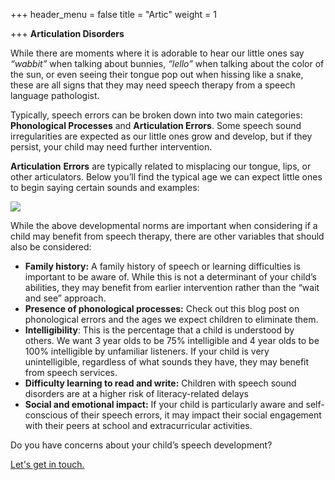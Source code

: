 +++
header_menu = false
title = "Artic"
weight = 1

+++
**Articulation Disorders**

While there are moments where it is adorable to hear our little ones say _“wabbit”_ when talking about bunnies, _“lello”_ when talking about the color of the sun, or even seeing their tongue pop out when hissing like a snake, these are all signs that they may need speech therapy from a speech language pathologist.

Typically, speech errors can be broken down into two main categories: **Phonological Processes** and **Articulation Errors**. Some speech sound irregularities are expected as our little ones grow and develop, but if they persist, your child may need further intervention.

**Articulation** **Errors** are typically related to misplacing our tongue, lips, or other articulators. Below you’ll find the typical age we can expect little ones to begin saying certain sounds and examples:

![](/uploads/artic-milestones.png)

While the above developmental norms are important when considering if a child may benefit from speech therapy, there are other variables that should also be considered:

* **Family history:** A family history of speech or learning difficulties is important to be aware of. While this is not a determinant of your child’s abilities, they may benefit from earlier intervention rather than the “wait and see” approach.
* **Presence of phonological processes:** Check out this blog post on phonological errors and the ages we expect children to eliminate them.
* **Intelligibility**: This is the percentage that a child is understood by others. We want 3 year olds to be 75% intelligible and 4 year olds to be 100% intelligible by unfamiliar listeners. If your child is very unintelligible, regardless of what sounds they have, they may benefit from speech services.
* **Difficulty learning to read and write:** Children with speech sound disorders are at a higher risk of literacy-related delays
* **Social and emotional impact:** If your child is particularly aware and self-conscious of their speech errors, it may impact their social engagement with their peers at school and extracurricular activities.

Do you have concerns about your child’s speech development?

[Let's get in touch.](/#let-s-get-in-touch)